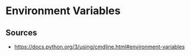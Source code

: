 Environment Variables
=====================

Sources
-------

- https://docs.python.org/3/using/cmdline.html#environment-variables
